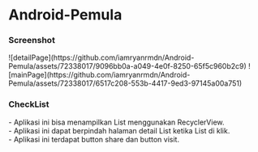# Android-Pemula
<h3>Screenshot</h3>
![detailPage](https://github.com/iamryanrmdn/Android-Pemula/assets/72338017/9096bb0a-a049-4e0f-8250-65f5c960b2c9)
![mainPage](https://github.com/iamryanrmdn/Android-Pemula/assets/72338017/6517c208-553b-4417-9ed3-97145a00a751)

<h3>CheckList</h3>
- Aplikasi ini bisa menampilkan List menggunakan RecyclerView.<br>
- Aplikasi ini dapat berpindah halaman detail List ketika List di klik.<br>
- Aplikasi ini terdapat button share dan button visit.<br>
